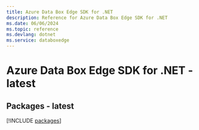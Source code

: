 ```yaml
---
title: Azure Data Box Edge SDK for .NET
description: Reference for Azure Data Box Edge SDK for .NET
ms.date: 06/06/2024
ms.topic: reference
ms.devlang: dotnet
ms.service: databoxedge
---
```

# Azure Data Box Edge SDK for .NET - latest
## Packages - latest
[!INCLUDE [packages](data-box-edge-index.md)]